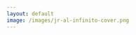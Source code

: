 ```yaml
---
layout: default
image: /images/jr-al-infinito-cover.png
---
```


<style type="text/css">
  object {
    width:100%;
    /* max-height:100%; */
    height: 1000px;
  }
</style>

<object data="../files/De-junior-al-infinito.pdf" type='application/pdf'></object>